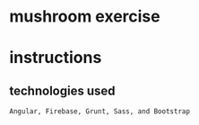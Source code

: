 # mushroom exercise
# instructions
## technologies used
	Angular, Firebase, Grunt, Sass, and Bootstrap
